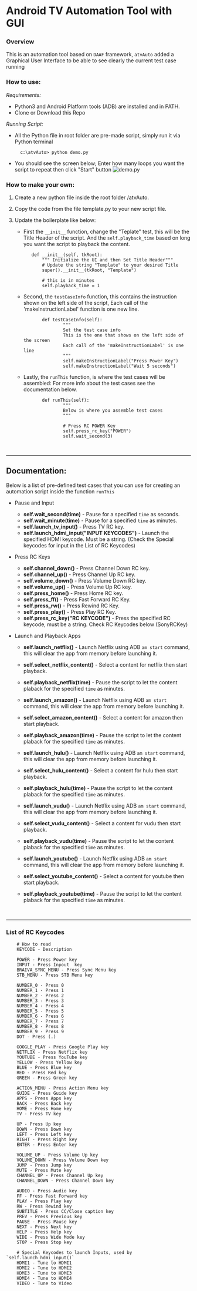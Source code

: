 # Android TV Automation Tool with GUI

### Overview

This is an automation tool based on `DAAF` framework, `atvAuto` added a Graphical User Interface to be able to see clearly the current test case running

### How to use:

*Requirements:*
* Python3 and Android Platform tools (ADB) are installed and in PATH.
* Clone or Download this Repo

*Running Script:*
* All the Python file in root folder are pre-made script, simply run it via Python terminal

        c:\atvAuto> python demo.py


* You should see the screen below; Enter how many loops you want the script to repeat then click "Start" button
![demo.py](https://raw.githubusercontent.com/DarrenVictoriano/atvAuto/master/img/demo_screenshot.PNG)


### How to make your own:
1. Create a new python file inside the root folder /atvAuto.
2. Copy the code from the file template.py to your new script file.
3. Update the boilerplate like below:

   * First the `__init__` function, change the "Teplate" test, this will be the Title Header of the script. And the `self.playback_time` based on long you want the script to playback the content.

            def __init__(self, tkRoot):
                """ Initialize the UI and then Set Title Header"""
                # Update the string "Template" to your desired Title
                super().__init__(tkRoot, "Template")

                # this is in minutes
                self.playback_time = 1

   * Second, the `testCaseInfo` function, this contains the instruction shown on the left side of the script, Each call of the 'makeInstructionLabel' function is one new line.

                def testCaseInfo(self):
                        """ 
                        Set the test case info
                        This is the one that shows on the left side of the screen
                        Each call of the 'makeInstructionLabel' is one line
                        """
                        self.makeInstructionLabel("Press Power Key")
                        self.makeInstructionLabel("Wait 5 seconds")

   * Lastly, the `runThis` function, is where the test cases will be assembled: For more info about the test cases see the documentation below.

                def runThis(self):
                        """
                        Below is where you assemble test cases
                        """

                        # Press RC POWER Key
                        self.press_rc_key("POWER")
                        self.wait_second(3)


<br>

___
## Documentation:

Below is a list of pre-defined test cases that you can use for creating an automation script inside the function `runThis`

* Pause and Input
   * **self.wait_second(time)** - Pause for a specified `time` as seconds.
   * **self.wait_minute(time)** - Pause for a specified `time` as minutes.
   * **self.launch_tv_input()** - Press TV RC key.
   * **self.launch_hdmi_input("INPUT KEYCODES")** - Launch the specified HDMI keycode. Must be a string. (Check the Special keycodes for input in the List of RC Keycodes)

* Press RC Keys
   * **self.channel_down()** - Press Channel Down RC key.
   * **self.channel_up()** - Press Channel Up RC key.
   * **self.volume_down()** - Press Volume Down RC key.
   * **self.volume_up()** - Press Volume Up RC key.
   * **self.press_home()** - Press Home RC key.
   * **self.press_ff()** - Press Fast Forward RC Key.
   * **self.press_rw()** - Press Rewind RC Key.
   * **self.press_play()** - Press Play RC Key.
   * **self.press_rc_key("RC KEYCODE")** - Press the specified RC keycode, must be a string. Check RC Keycodes below (SonyRCKey)

* Launch and Playback Apps
  * **self.launch_netflix()** - Launch Netflix using ADB `am start` command, this will clear the app from memory before launching it.
  * **self.select_netflix_content()** - Select a content for netflix then start playback.
  * **self.playback_netflix(time)** - Pause the script to let the content plaback for the specified `time` as minutes.

  * **self.launch_amazon()** - Launch Netflix using ADB `am start` command, this will clear the app from memory before launching it.
  * **self.select_amazon_content()** - Select a content for amazon then start playback.
  * **self.playback_amazon(time)** - Pause the script to let the content plaback for the specified `time` as minutes.

  * **self.launch_hulu()** - Launch Netflix using ADB `am start` command, this will clear the app from memory before launching it.
  * **self.select_hulu_content()** - Select a content for hulu then start playback.
  * **self.playback_hulu(time)** - Pause the script to let the content plaback for the specified `time` as minutes.

  * **self.launch_vudu()** - Launch Netflix using ADB `am start` command, this will clear the app from memory before launching it.
  * **self.select_vudu_content()** - Select a content for vudu then start playback.
  * **self.playback_vudu(time)** - Pause the script to let the content plaback for the specified `time` as minutes.

  * **self.launch_youtube()** - Launch Netflix using ADB `am start` command, this will clear the app from memory before launching it.
  * **self.select_youtube_content()** - Select a content for youtube then start playback.
  * **self.playback_youtube(time)** - Pause the script to let the content plaback for the specified `time` as minutes.


<br>

___
### List of RC Keycodes

        # How to read
        KEYCODE - Description

        POWER - Press Power key
        INPUT - Press Inpout  key
        BRAIVA_SYNC_MENU - Press Sync Menu key
        STB_MENU - Press STB Menu key

        NUMBER_0 - Press 0
        NUMBER_1 - Press 1
        NUMBER_2 - Press 2
        NUMBER_3 - Press 3
        NUMBER_4 - Press 4
        NUMBER_5 - Press 5
        NUMBER_6 - Press 6
        NUMBER_7 - Press 7
        NUMBER_8 - Press 8
        NUMBER_9 - Press 9
        DOT - Press (.)

        GOOGLE_PLAY - Press Google Play key
        NETFLIX - Press Netflix key
        YOUTUBE - Press YouTube key
        YELLOW - Press Yellow key
        BLUE - Press Blue key
        RED - Press Red key
        GREEN - Press Green key

        ACTION_MENU - Press Action Menu key
        GUIDE - Press Guide key
        APPS - Press Apps key
        BACK - Press Back key
        HOME - Press Home key
        TV - Press TV key

        UP - Press Up key
        DOWN - Press Down key
        LEFT - Press Left key
        RIGHT - Press Right key
        ENTER - Press Enter key

        VOLUME_UP - Press Volume Up key
        VOLUME_DOWN - Press Volume Down key
        JUMP - Press Jump key
        MUTE - Press Mute key
        CHANNEL_UP - Press Channel Up key
        CHANNEL_DOWN - Press Channel Down key

        AUDIO - Press Audio key
        FF - Press Fast Forward key
        PLAY - Press Play key
        RW - Press Rewind key
        SUBTITLE - Press CC/Close caption key
        PREV - Press Previous key
        PAUSE - Press Pause key
        NEXT - Press Next key
        HELP - Press Help key
        WIDE - Press Wide Mode key
        STOP - Press Stop key

        # Special Keycodes to launch Inputs, used by `self.launch_hdmi_input()`
        HDMI1 - Tune to HDMI1
        HDMI2 - Tune to HDMI2
        HDMI3 - Tune to HDMI3
        HDMI4 - Tune to HDMI4
        VIDEO - Tune to Video